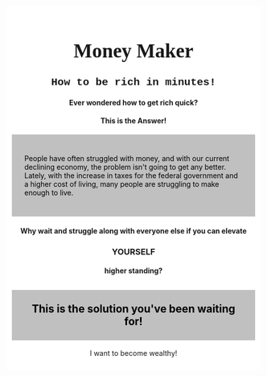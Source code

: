 <html>
<div id="Page1" class="page" style="">
  <div style="background-color:white; padding:10px;">
    <h1 style="font-family:verdana; text-align:center; font-size:280%;">Money Maker</h1>
    <h2 style="font-family:courier; text-align:center;">How to be rich in minutes!</h2>
    <h4 style="text-align:center;" >Ever wondered how to get rich quick?</h4>
    <h4 style="text-align:center;" >This is the Answer! </h4>
      <div style="background-color:silver;color:black;padding:25px;">
        <p>People have often struggled with money, and with our current     declining economy, the problem isn't going to get any better. Lately, with the increase in taxes for the federal government and a higher cost of living, many people are struggling to make enough to live. </p>
      </div>
    <h4 style="text-align:center;">Why wait and struggle along with everyone else if you can elevate</h4>
    <h3 style="text-align:center;">YOURSELF</h3>
    <h4 style="text-align:center;">higher standing?</h4>
    <h2 style="text-align:center; background-color:silver;color:black;padding:25px;">This is the solution you've been waiting for! </h2>
  <p style="text-align: center;">I want to become  <span onclick="show('Page2');">wealthy!</span>
</p>
  </div>
</div>
<div id="Page2" class="page" style="display:none">
   <div style="font-family:verdana; background-color:white; padding:15px;">
   <div style="text-align: center;">
     <h1>
     Money Maker
     </h1>
     <h3>
     How to Begin your new Life!
     </h3>
     </div>
     </div>
     <p>
       At MoneyMaker©, we value our fellow people. We understand that you may have some doubts on our ability to help you. 
       If you are not satisfied with us, we will gladly assist you in choosing a better financial plan, or retract the money given to you. 
     </p>
     <p>
      To prevent unlawful use of information, all information entered will not be disseminated. Additionally, we will not release information to any third-party systems. 
     </p>
     <p>
     Hello, I am Flora, also known as Bot A-7713. I was assigned to you at 
     </p>
     <p id="date"></p>
     <p>
     I am here to help you with your new financial profile. 
     </p>
     <p>
     Please click on "I agree with the terms" if you agree with the above terms and would like to continue.
     </p>
     <p style="text-align: center; background-color:silver;color:black;padding:25px;"><span onclick="show('Page3');">I agree with the terms</span>
</p>
     <script>
document.getElementById("date").innerHTML = Date();
</script>
   </div>
<div id="Page3" class="page" style="display:none">
    <div style="background-color:white; padding:10px;">
    <h1 style="font-family:verdana; text-align:center; ">Money Maker</h1>
    <p>
    Thanks for choosing Money Maker! We are here to be your one-way ticket to a luxurious life, and the easy road to relaxation. You will be able to attend opulent, five-star parties, and get immersed with life around the big names. Who knew there was an easy route for life?
    </p>
    <p>
     Once again, Thank you for choosing Money Maker! As your assistant, I am here to help you through the process of raising money. To receive the money, please fill out the form on the next page. None of the information will be disseminated, as stated by our terms of agreement. 
     </p>  
     <p>
     Bot Flora
     </p>
 
<span style="text-align:center" onclick="show('Page4');">Form</span>

 </div>
</div>
<div id="Page4" class="page" style="display:none">
    <p>
    Please proceed to fill out this information:
    </p>
    
    <span onclick="show('Page5');">DEFAULT MOVING ON BUTTON</span>
</div>


<div id="Page5" class="page" style="display:none">
 <div style="background-color:white; padding:10px;">
 <h1 style="font-family:verdana; text-align:center; font-size:280%;">Money Maker</h1>
   <p>
   Thank you for filling out the form. 
   The default amount of money selected is: (250,000.00) in (US Dollars).
   Please refrain from changing this amount until processing and checkout. 
   </p>
   <p>
   Due to inflation and other economic effects, we are not able to supply you with any immediate order of over (999,999.99) in US Dollars. Those orders will not be processed, and will not be delivered. 
   </p>
   <p>
   Instead, you may place multiple orders, each at least one week (7 days) apart, and build your fortune from there. 
   </p>
   <p>
     Bot Flora
   </p>

<div id="Page6" class="page" style="display:none">
    Content of page 6
</div>
</div>
</div>
</html>

<script>
function show(elementID) {
    var ele = document.getElementById(elementID);
    if (!ele) {
        alert("no such element");
        return;
    }
    var pages = document.getElementsByClassName('page');
    for(var i = 0; i < pages.length; i++) {
        pages[i].style.display = 'none';
    }
    ele.style.display = 'block';
}
</script>



